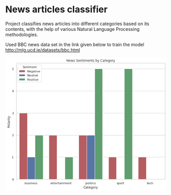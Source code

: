 # News articles classifier

Project classifies news articles into different categories based on its contents, with the help of various Natural Language Processing methodologies.

Used BBC news data set in the link given below to train the model
http://mlg.ucd.ie/datasets/bbc.html


![](news_sentiment.png)
